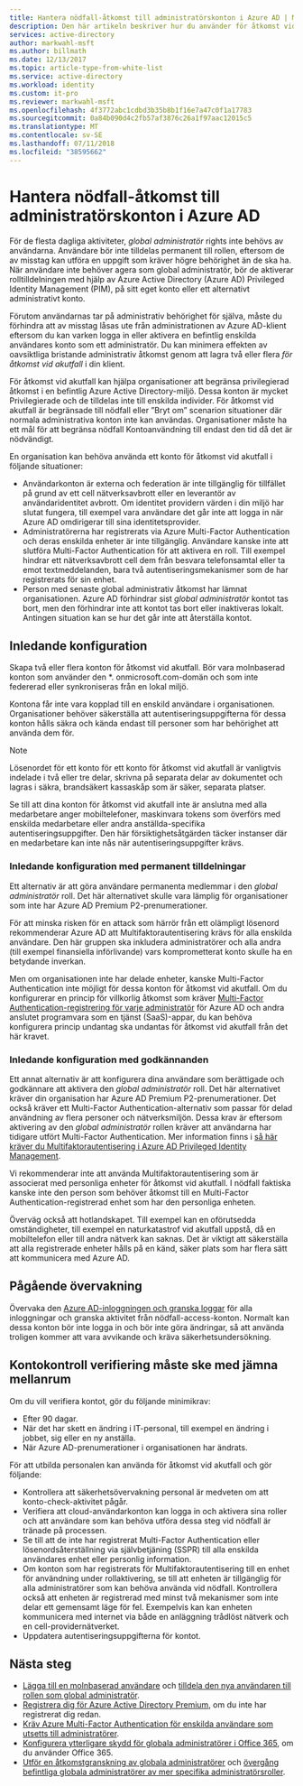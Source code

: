 ```yaml
---
title: Hantera nödfall-åtkomst till administratörskonton i Azure AD | Microsoft Docs
description: Den här artikeln beskriver hur du använder för åtkomst vid akutfall som hjälper organisationer att begränsa privilegierad åtkomst i en befintlig Azure Active Directory-miljö.
services: active-directory
author: markwahl-msft
ms.author: billmath
ms.date: 12/13/2017
ms.topic: article-type-from-white-list
ms.service: active-directory
ms.workload: identity
ms.custom: it-pro
ms.reviewer: markwahl-msft
ms.openlocfilehash: 4f3772abc1cdbd3b35b8b1f16e7a47c0f1a17783
ms.sourcegitcommit: 0a84b090d4c2fb57af3876c26a1f97aac12015c5
ms.translationtype: MT
ms.contentlocale: sv-SE
ms.lasthandoff: 07/11/2018
ms.locfileid: "38595662"
---
```

# <a name="manage-emergency-access-administrative-accounts-in-azure-ad"></a>Hantera nödfall-åtkomst till administratörskonton i Azure AD 

För de flesta dagliga aktiviteter, *global administratör* rights inte behövs av användarna. Användare bör inte tilldelas permanent till rollen, eftersom de av misstag kan utföra en uppgift som kräver högre behörighet än de ska ha. När användare inte behöver agera som global administratör, bör de aktiverar rolltilldelningen med hjälp av Azure Active Directory (Azure AD) Privileged Identity Management (PIM), på sitt eget konto eller ett alternativt administrativt konto.

Förutom användarnas tar på administrativ behörighet för själva, måste du förhindra att av misstag låsas ute från administrationen av Azure AD-klient eftersom du kan varken logga in eller aktivera en befintlig enskilda användares konto som ett administratör. Du kan minimera effekten av oavsiktliga bristande administrativ åtkomst genom att lagra två eller flera *för åtkomst vid akutfall* i din klient.

För åtkomst vid akutfall kan hjälpa organisationer att begränsa privilegierad åtkomst i en befintlig Azure Active Directory-miljö. Dessa konton är mycket Privilegierade och de tilldelas inte till enskilda individer. För åtkomst vid akutfall är begränsade till nödfall eller ”Bryt om” scenarion situationer där normala administrativa konton inte kan användas. Organisationer måste ha ett mål för att begränsa nödfall Kontoanvändning till endast den tid då det är nödvändigt.

En organisation kan behöva använda ett konto för åtkomst vid akutfall i följande situationer:

 - Användarkonton är externa och federation är inte tillgänglig för tillfället på grund av ett cell nätverksavbrott eller en leverantör av användaridentitet avbrott. Om identitet providern värden i din miljö har slutat fungera, till exempel vara användare det går inte att logga in när Azure AD omdirigerar till sina identitetsprovider. 
 - Administratörerna har registrerats via Azure Multi-Factor Authentication och deras enskilda enheter är inte tillgänglig. Användare kanske inte att slutföra Multi-Factor Authentication för att aktivera en roll. Till exempel hindrar ett nätverksavbrott cell dem från besvara telefonsamtal eller ta emot textmeddelanden, bara två autentiseringsmekanismer som de har registrerats för sin enhet. 
 - Person med senaste global administrativ åtkomst har lämnat organisationen. Azure AD förhindrar sist *global administratör* kontot tas bort, men den förhindrar inte att kontot tas bort eller inaktiveras lokalt. Antingen situation kan se hur det går inte att återställa kontot.

## <a name="initial-configuration"></a>Inledande konfiguration

Skapa två eller flera konton för åtkomst vid akutfall. Bör vara molnbaserad konton som använder den \*. onmicrosoft.com-domän och som inte federerad eller synkroniseras från en lokal miljö. 

Kontona får inte vara kopplad till en enskild användare i organisationen. Organisationer behöver säkerställa att autentiseringsuppgifterna för dessa konton hålls säkra och kända endast till personer som har behörighet att använda dem för. 

> [!NOTE]
> Lösenordet för ett konto för ett konto för åtkomst vid akutfall är vanligtvis indelade i två eller tre delar, skrivna på separata delar av dokumentet och lagras i säkra, brandsäkert kassaskåp som är säker, separata platser. 
>
> Se till att dina konton för åtkomst vid akutfall inte är anslutna med alla medarbetare anger mobiltelefoner, maskinvara tokens som överförs med enskilda medarbetare eller andra anställda-specifika autentiseringsuppgifter. Den här försiktighetsåtgärden täcker instanser där en medarbetare kan inte nås när autentiseringsuppgifter krävs. 

### <a name="initial-configuration-with-permanent-assignments"></a>Inledande konfiguration med permanent tilldelningar

Ett alternativ är att göra användare permanenta medlemmar i den *global administratör* roll. Det här alternativet skulle vara lämplig för organisationer som inte har Azure AD Premium P2-prenumerationer.

För att minska risken för en attack som härrör från ett olämpligt lösenord rekommenderar Azure AD att Multifaktorautentisering krävs för alla enskilda användare. Den här gruppen ska inkludera administratörer och alla andra (till exempel finansiella införlivande) vars komprometterat konto skulle ha en betydande inverkan. 

Men om organisationen inte har delade enheter, kanske Multi-Factor Authentication inte möjligt för dessa konton för åtkomst vid akutfall. Om du konfigurerar en princip för villkorlig åtkomst som kräver [Multi-Factor Authentication-registrering för varje administratör](https://docs.microsoft.com/azure/multi-factor-authentication/multi-factor-authentication-get-started-user-states) för Azure AD och andra anslutet programvara som en tjänst (SaaS)-appar, du kan behöva konfigurera princip undantag ska undantas för åtkomst vid akutfall från det här kravet.

### <a name="initial-configuration-with-approvals"></a>Inledande konfiguration med godkännanden

Ett annat alternativ är att konfigurera dina användare som berättigade och godkännare att aktivera den *global administratör* roll. Det här alternativet kräver din organisation har Azure AD Premium P2-prenumerationer. Det också kräver ett Multi-Factor Authentication-alternativ som passar för delad användning av flera personer och nätverksmiljön. Dessa krav är eftersom aktivering av den *global administratör* rollen kräver att användarna har tidigare utfört Multi-Factor Authentication. Mer information finns i [så här kräver du Multifaktorautentisering i Azure AD Privileged Identity Management](https://docs.microsoft.com/azure/active-directory/active-directory-privileged-identity-management-how-to-require-mfa).

Vi rekommenderar inte att använda Multifaktorautentisering som är associerat med personliga enheter för åtkomst vid akutfall. I nödfall faktiska kanske inte den person som behöver åtkomst till en Multi-Factor Authentication-registrerad enhet som har den personliga enheten. 

Överväg också att hotlandskapet. Till exempel kan en oförutsedda omständigheter, till exempel en naturkatastrof vid akutfall uppstå, då en mobiltelefon eller till andra nätverk kan saknas. Det är viktigt att säkerställa att alla registrerade enheter hålls på en känd, säker plats som har flera sätt att kommunicera med Azure AD.

## <a name="ongoing-monitoring"></a>Pågående övervakning

Övervaka den [Azure AD-inloggningen och granska loggar](https://docs.microsoft.com/azure/active-directory/active-directory-reporting-activity-sign-ins) för alla inloggningar och granska aktivitet från nödfall-access-konton. Normalt kan dessa konton bör inte logga in och bör inte göra ändringar, så att använda troligen kommer att vara avvikande och kräva säkerhetsundersökning.

## <a name="account-check-validation-must-occur-at-regular-intervals"></a>Kontokontroll verifiering måste ske med jämna mellanrum

Om du vill verifiera kontot, gör du följande minimikrav:
- Efter 90 dagar.
- När det har skett en ändring i IT-personal, till exempel en ändring i jobbet, sig eller en ny anställa.
- När Azure AD-prenumerationer i organisationen har ändrats.

För att utbilda personalen kan använda för åtkomst vid akutfall och gör följande:

* Kontrollera att säkerhetsövervakning personal är medveten om att konto-check-aktivitet pågår.
* Verifiera att cloud-användarkonton kan logga in och aktivera sina roller och att användare som kan behöva utföra dessa steg vid nödfall är tränade på processen.
* Se till att de inte har registrerat Multi-Factor Authentication eller lösenordsåterställning via självbetjäning (SSPR) till alla enskilda användares enhet eller personlig information. 
* Om konton som har registrerats för Multifaktorautentisering till en enhet för användning under rollaktivering, se till att enheten är tillgänglig för alla administratörer som kan behöva använda vid nödfall. Kontrollera också att enheten är registrerad med minst två mekanismer som inte delar ett gemensamt läge för fel. Exempelvis kan kan enheten kommunicera med internet via både en anläggning trådlöst nätverk och en cell-providernätverket.
* Uppdatera autentiseringsuppgifterna för kontot.

## <a name="next-steps"></a>Nästa steg
- [Lägga till en molnbaserad användare](../fundamentals/add-users-azure-active-directory.md) och [tilldela den nya användaren till rollen som global administratör](../fundamentals/active-directory-users-assign-role-azure-portal.md).
- [Registrera dig för Azure Active Directory Premium](../fundamentals/active-directory-get-started-premium.md), om du inte har registrerat dig redan.
- [Kräv Azure Multi-Factor Authentication för enskilda användare som utsetts till administratörer](https://docs.microsoft.com/azure/multi-factor-authentication/multi-factor-authentication-get-started-user-states).
- [Konfigurera ytterligare skydd för globala administratörer i Office 365](https://support.office.com/article/Protect-your-Office-365-global-administrator-accounts-6b4ded77-ac8d-42ed-8606-c014fd947560), om du använder Office 365.
- [Utför en åtkomstgranskning av globala administratörer](../privileged-identity-management/pim-how-to-start-security-review.md) och [övergång befintliga globala administratörer av mer specifika administratörsroller](directory-assign-admin-roles.md).


